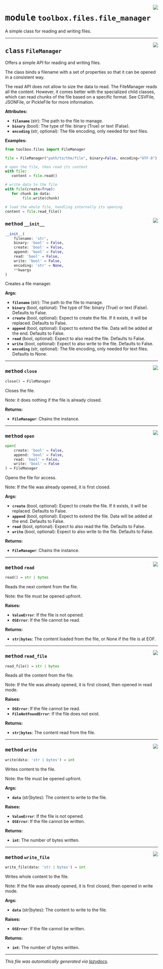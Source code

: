 <!-- markdownlint-disable -->

<a href="../toolbox/files/file_manager.py#L0"><img align="right" style="float:right;" src="https://img.shields.io/badge/-source-cccccc?style=flat-square"></a>

# <kbd>module</kbd> `toolbox.files.file_manager`
A simple class for reading and writing files. 



---

<a href="../toolbox/files/file_manager.py#L9"><img align="right" style="float:right;" src="https://img.shields.io/badge/-source-cccccc?style=flat-square"></a>

## <kbd>class</kbd> `FileManager`
Offers a simple API for reading and writing files. 

The class binds a filename with a set of properties so that it can be opened in a consistent way. 

The read API does not allow to size the data to read. The FileManager reads all the content. However, it comes better with the specialized child classes, which can read chunks of the file based on a specific format. See CSVFile, JSONFile, or PickleFile for more information. 



**Attributes:**
 
 - <b>`filename`</b> (str):  The path to the file to manage. 
 - <b>`binary`</b> (bool):  The type of file: binary (True) or text (False). 
 - <b>`encoding`</b> (str, optional):  The file encoding, only needed for text files. 



**Examples:**
 ```python
from toolbox.files import FileManager

file = FileManager("path/to/the/file", binary=False, encoding="UTF-8")

# open the file, then read its content
with file:
    content = file.read()

# write data to the file
with file(create=True):
    for chunk in data:
         file.write(chunk)

# load the whole file, handling internally its opening
content = file.read_file()
``` 

<a href="../toolbox/files/file_manager.py#L44"><img align="right" style="float:right;" src="https://img.shields.io/badge/-source-cccccc?style=flat-square"></a>

### <kbd>method</kbd> `__init__`

```python
__init__(
    filename: 'str',
    binary: 'bool' = False,
    create: 'bool' = False,
    append: 'bool' = False,
    read: 'bool' = False,
    write: 'bool' = False,
    encoding: 'str' = None,
    **kwargs
)
```

Creates a file manager. 



**Args:**
 
 - <b>`filename`</b> (str):  The path to the file to manage. 
 - <b>`binary`</b> (bool, optional):  The type of file: binary (True) or text (False). Defaults to False. 
 - <b>`create`</b> (bool, optional):  Expect to create the file. If it exists, it will be replaced. Defaults to False. 
 - <b>`append`</b> (bool, optional):  Expect to extend the file. Data will be added at the end. Defaults to False. 
 - <b>`read`</b> (bool, optional):  Expect to also read the file. Defaults to False. 
 - <b>`write`</b> (bool, optional):  Expect to also write to the file. Defaults to False. 
 - <b>`encoding`</b> (str, optional):  The file encoding, only needed for text files. Defaults to None. 




---

<a href="../toolbox/files/file_manager.py#L116"><img align="right" style="float:right;" src="https://img.shields.io/badge/-source-cccccc?style=flat-square"></a>

### <kbd>method</kbd> `close`

```python
close() → FileManager
```

Closes the file. 

Note: it does nothing if the file is already closed. 



**Returns:**
 
 - <b>`FileManager`</b>:  Chains the instance. 

---

<a href="../toolbox/files/file_manager.py#L81"><img align="right" style="float:right;" src="https://img.shields.io/badge/-source-cccccc?style=flat-square"></a>

### <kbd>method</kbd> `open`

```python
open(
    create: 'bool' = False,
    append: 'bool' = False,
    read: 'bool' = False,
    write: 'bool' = False
) → FileManager
```

Opens the file for access. 

Note: If the file was already opened, it is first closed. 



**Args:**
 
 - <b>`create`</b> (bool, optional):  Expect to create the file. If it exists, it will be replaced. Defaults to False. 
 - <b>`append`</b> (bool, optional):  Expect to extend the file. Data will be added at the end. Defaults to False. 
 - <b>`read`</b> (bool, optional):  Expect to also read the file. Defaults to False. 
 - <b>`write`</b> (bool, optional):  Expect to also write to the file. Defaults to False. 



**Returns:**
 
 - <b>`FileManager`</b>:  Chains the instance. 

---

<a href="../toolbox/files/file_manager.py#L163"><img align="right" style="float:right;" src="https://img.shields.io/badge/-source-cccccc?style=flat-square"></a>

### <kbd>method</kbd> `read`

```python
read() → str | bytes
```

Reads the next content from the file. 

Note: the file must be opened upfront. 



**Raises:**
 
 - <b>`ValueError`</b>:  If the file is not opened. 
 - <b>`OSError`</b>:  If the file cannot be read. 



**Returns:**
 
 - <b>`str|bytes`</b>:  The content loaded from the file, or None if the file is at EOF. 

---

<a href="../toolbox/files/file_manager.py#L131"><img align="right" style="float:right;" src="https://img.shields.io/badge/-source-cccccc?style=flat-square"></a>

### <kbd>method</kbd> `read_file`

```python
read_file() → str | bytes
```

Reads all the content from the file. 

Note: If the file was already opened, it is first closed, then opened in read mode. 



**Raises:**
 
 - <b>`OSError`</b>:  If the file cannot be read. 
 - <b>`FileNotFoundError`</b>:  If the file does not exist. 



**Returns:**
 
 - <b>`str|bytes`</b>:  The content read from the file. 

---

<a href="../toolbox/files/file_manager.py#L180"><img align="right" style="float:right;" src="https://img.shields.io/badge/-source-cccccc?style=flat-square"></a>

### <kbd>method</kbd> `write`

```python
write(data: 'str | bytes') → int
```

Writes content to the file. 

Note: the file must be opened upfront. 



**Args:**
 
 - <b>`data`</b> (str|bytes):  The content to write to the file. 



**Raises:**
 
 - <b>`ValueError`</b>:  If the file is not opened. 
 - <b>`OSError`</b>:  If the file cannot be written. 



**Returns:**
 
 - <b>`int`</b>:  The number of bytes written. 

---

<a href="../toolbox/files/file_manager.py#L146"><img align="right" style="float:right;" src="https://img.shields.io/badge/-source-cccccc?style=flat-square"></a>

### <kbd>method</kbd> `write_file`

```python
write_file(data: 'str | bytes') → int
```

Writes whole content to the file. 

Note: If the file was already opened, it is first closed, then opened in write mode. 



**Args:**
 
 - <b>`data`</b> (str|bytes):  The content to write to the file. 



**Raises:**
 
 - <b>`OSError`</b>:  If the file cannot be written. 



**Returns:**
 
 - <b>`int`</b>:  The number of bytes written. 




---

_This file was automatically generated via [lazydocs](https://github.com/ml-tooling/lazydocs)._

